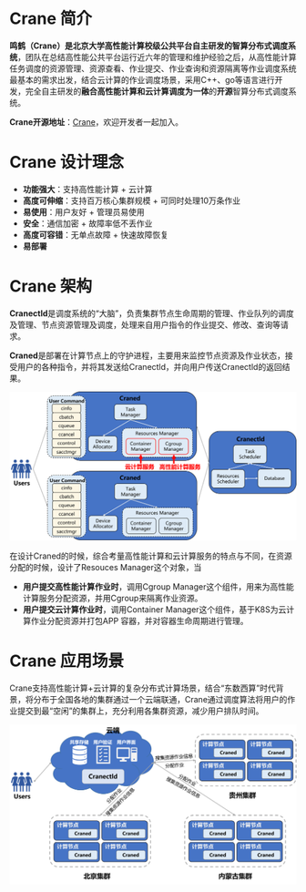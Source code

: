 
# Crane 简介 #
**鸣鹤（Crane）**是北京大学高性能计算校级公共平台自主研发的**智算分布式调度系统**，团队在总结高性能公共平台运行近六年的管理和维护经验之后，从高性能计算任务调度的资源管理、资源查看、作业提交、作业查询和资源隔离等作业调度系统最基本的需求出发，结合云计算的作业调度场景，采用C++、go等语言进行开发，完全自主研发的**融合高性能计算和云计算调度为一体**的**开源**智算分布式调度系统。

**Crane开源地址**：[Crane](https://github.com/PKUHPC/Crane)，欢迎开发者一起加入。

# Crane 设计理念 #
- **功能强大**：支持高性能计算 + 云计算
- **高度可伸缩**：支持百万核心集群规模 + 可同时处理10万条作业
- **易使用**：用户友好 + 管理员易使用
- **安全**：通信加密 + 故障率低不丢作业
- **高度可容错**：无单点故障 + 快速故障恢复
- **易部署**


# Crane 架构 #

**Cranectld**是调度系统的“大脑”，负责集群节点生命周期的管理、作业队列的调度及管理、节点资源管理及调度，处理来自用户指令的作业提交、修改、查询等请求。

**Craned**是部署在计算节点上的守护进程，主要用来监控节点资源及作业状态，接受用户的各种指令，并将其发送给Cranectld，并向用户传送Cranectld的返回结果。

![architecture](./images/architecture.png)

在设计Craned的时候，综合考量高性能计算和云计算服务的特点与不同，在资源分配的时候，设计了Resouces Manager这个对象，当
- **用户提交高性能计算作业时**，调用Cgroup Manager这个组件，用来为高性能计算服务分配资源，并用Cgroup来隔离作业资源。
- **用户提交云计算作业时**，调用Container Manager这个组件，基于K8S为云计算作业分配资源并打包APP 容器，并对容器生命周期进行管理。

# Crane 应用场景 #
Crane支持高性能计算+云计算的复杂分布式计算场景，结合“东数西算”时代背景，将分布于全国各地的集群通过一个云端联通，Crane通过调度算法将用户的作业提交到最“空闲”的集群上，充分利用各集群资源，减少用户排队时间。

![scenario](./images/scenario.png)

